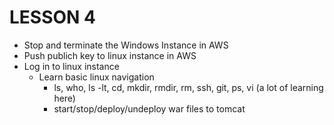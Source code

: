 # LESSON 4

* Stop and terminate the Windows Instance in AWS
* Push publich key to linux instance in AWS
* Log in to linux instance 
	* Learn basic linux navigation
		* ls, who, ls -lt, cd, mkdir, rmdir, rm, ssh, git, ps, vi (a lot of learning here)
		* start/stop/deploy/undeploy war files to tomcat
		

